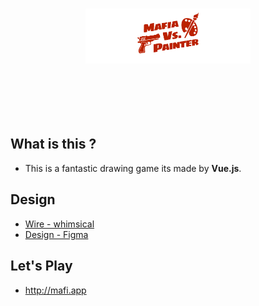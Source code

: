 <h1 style="padding:80px 120px;"><a href="mafi.app" target="brank_"><img src="logo.svg" alt="Mafia Vs. Painter"></a></h1>

## What is this ?
- This is a fantastic drawing game its made by **Vue.js**.
<!-- - スマホ1台さえあれば、4~8人でプレイできます。 -->
<!-- - 英語と日本語に対応しています。 -->

## Design
- [Wire - whimsical](https://whimsical.co/MHwoHk98ZSzQybjpSARbwa)
- [Design - Figma](https://www.figma.com/file/Ce7Zf2iG1WWa6B5LQJ5HFheC/mafia-vs-painter)

## Let's Play
- <a href="mafi.app" target="brank_" style="">http://mafi.app</a>
